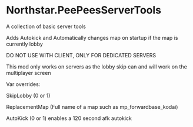 # Northstar.PeePeesServerTools
A collection of basic server tools


Adds Autokick and Automatically changes map on startup if the map is currently lobby

DO NOT USE WITH CLIENT, ONLY FOR DEDICATED SERVERS

This mod only works on servers as the lobby skip can and will work on the multiplayer screen

Var overrides:

SkipLobby (0 or 1)

ReplacementMap (Full name of a map such as mp_forwardbase_kodai)

AutoKick (0 or 1) enables a 120 second afk autokick
